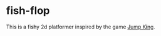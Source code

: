 # fish-flop
This is a fishy 2d platformer inspired by the game [Jump King](https://store.steampowered.com/app/1061090/Jump_King/).

